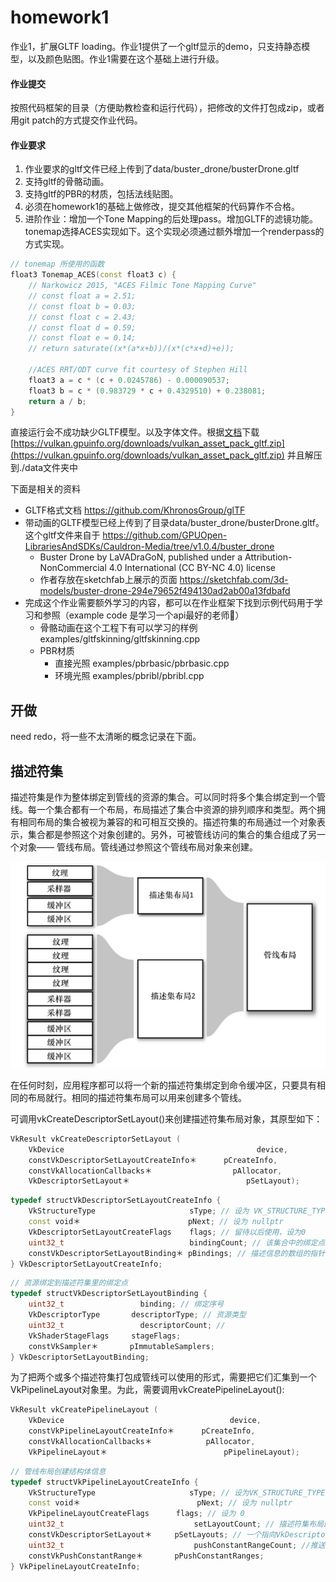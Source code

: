 # homework1

作业1，扩展GLTF loading。作业1提供了一个gltf显示的demo，只支持静态模型，以及颜色贴图。作业1需要在这个基础上进行升级。
#### 作业提交

按照代码框架的目录（方便助教检查和运行代码），把修改的文件打包成zip，或者用git patch的方式提交作业代码。

#### 作业要求
1. 作业要求的gltf文件已经上传到了data/buster_drone/busterDrone.gltf
2. 支持gltf的骨骼动画。
3. 支持gltf的PBR的材质，包括法线贴图。
4. 必须在homework1的基础上做修改，提交其他框架的代码算作不合格。
5. 进阶作业：增加一个Tone Mapping的后处理pass。增加GLTF的滤镜功能。tonemap选择ACES实现如下。这个实现必须通过额外增加一个renderpass的方式实现。
```c++
// tonemap 所使用的函数
float3 Tonemap_ACES(const float3 c) {
    // Narkowicz 2015, "ACES Filmic Tone Mapping Curve"
    // const float a = 2.51;
    // const float b = 0.03;
    // const float c = 2.43;
    // const float d = 0.59;
    // const float e = 0.14;
    // return saturate((x*(a*x+b))/(x*(c*x+d)+e));

    //ACES RRT/ODT curve fit courtesy of Stephen Hill
	float3 a = c * (c + 0.0245786) - 0.000090537;
	float3 b = c * (0.983729 * c + 0.4329510) + 0.238081;
	return a / b;
}
```

直接运行会不成功缺少GLTF模型。以及字体文件。根据[文档](./data/README.md)下载 [https://vulkan.gpuinfo.org/downloads/vulkan_asset_pack_gltf.zip](https://vulkan.gpuinfo.org/downloads/vulkan_asset_pack_gltf.zip) 并且解压到./data文件夹中

下面是相关的资料

- GLTF格式文档 https://github.com/KhronosGroup/glTF
- 带动画的GLTF模型已经上传到了目录data/buster_drone/busterDrone.gltf。这个gltf文件来自于 https://github.com/GPUOpen-LibrariesAndSDKs/Cauldron-Media/tree/v1.0.4/buster_drone
  - Buster Drone by LaVADraGoN, published under a Attribution-NonCommercial 4.0 International (CC BY-NC 4.0) license
  - 作者存放在sketchfab上展示的页面 https://sketchfab.com/3d-models/buster-drone-294e79652f494130ad2ab00a13fdbafd
- 完成这个作业需要额外学习的内容，都可以在作业框架下找到示例代码用于学习和参照（example code 是学习一个api最好的老师🙂）
  - 骨骼动画在这个工程下有可以学习的样例 examples/gltfskinning/gltfskinning.cpp
  - PBR材质 
    - 直接光照 examples/pbrbasic/pbrbasic.cpp 
    - 环境光照 examples/pbribl/pbribl.cpp

## 开做

need redo，将一些不太清晰的概念记录在下面。

## 描述符集

描述符集是作为整体绑定到管线的资源的集合。可以同时将多个集合绑定到一个管线。每一个集合都有一个布局，布局描述了集合中资源的排列顺序和类型。两个拥有相同布局的集合被视为兼容的和可相互交换的。描述符集的布局通过一个对象表示，集合都是参照这个对象创建的。另外，可被管线访问的集合的集合组成了另一个对象—— 管线布局。管线通过参照这个管线布局对象来创建。

![描述符集和管线集](img/2023-05-17-23-21-00.png)

在任何时刻，应用程序都可以将一个新的描述符集绑定到命令缓冲区，只要具有相同的布局就行。相同的描述符集布局可以用来创建多个管线。

可调用vkCreateDescriptorSetLayout()来创建描述符集布局对象，其原型如下：

```c++
VkResult vkCreateDescriptorSetLayout (
    VkDevice                                           device,
    constVkDescriptorSetLayoutCreateInfo＊      pCreateInfo,
    constVkAllocationCallbacks＊                  pAllocator,
    VkDescriptorSetLayout＊                          pSetLayout);
```

```c++
typedef structVkDescriptorSetLayoutCreateInfo {
    VkStructureType                     sType; // 设为 VK_STRUCTURE_TYPE_DESCRIPTOR_SET_LAYOUT_CREATE_INFO
    const void＊                        pNext; // 设为 nullptr
    VkDescriptorSetLayoutCreateFlags    flags; // 留待以后使用，设为0
    uint32_t                            bindingCount; // 该集合中的绑定点个数
    constVkDescriptorSetLayoutBinding＊ pBindings; // 描述信息的数组的指针
} VkDescriptorSetLayoutCreateInfo;
```

```c++
// 资源绑定到描述符集里的绑定点
typedef structVkDescriptorSetLayoutBinding {
    uint32_t                 binding; // 绑定序号
    VkDescriptorType       descriptorType; // 资源类型
    uint32_t                 descriptorCount; // 
    VkShaderStageFlags     stageFlags;
    constVkSampler＊       pImmutableSamplers;
} VkDescriptorSetLayoutBinding;
```

为了把两个或多个描述符集打包成管线可以使用的形式，需要把它们汇集到一个VkPipelineLayout对象里。为此，需要调用vkCreatePipelineLayout():

```c++
VkResult vkCreatePipelineLayout (
    VkDevice                                     device,
    constVkPipelineLayoutCreateInfo＊      pCreateInfo, 
    constVkAllocationCallbacks＊            pAllocator,
    VkPipelineLayout＊                          pPipelineLayout);
```

```c++
// 管线布局创建结构体信息
typedef structVkPipelineLayoutCreateInfo {
    VkStructureType                     sType; // 设为VK_STRUCTURE_TYPE_PIPELINE_ LAYOUT_CREATE_INFO
    const void＊                          pNext; // 设为 nullptr
    VkPipelineLayoutCreateFlags      flags; // 设为 0
    uint32_t                             setLayoutCount; // 描述符集布局的数量（和管线布局中集合的个数相同
    constVkDescriptorSetLayout＊     pSetLayouts; // 一个指向VkDescriptorSetLayout类型句柄数组的指针（之前调用vkCreateDescriptorSetLayout()创建
    uint32_t                             pushConstantRangeCount; //推送常量
    constVkPushConstantRange＊       pPushConstantRanges;
} VkPipelineLayoutCreateInfo;
```

